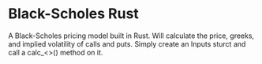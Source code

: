 # Black-Scholes Rust

A Black-Scholes pricing model built in Rust. Will calculate the price, greeks, and implied volatility of calls and puts. Simply create an Inputs sturct and call a calc_<>() method on it.  
